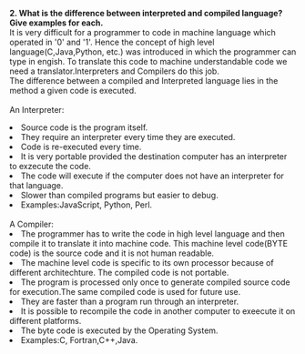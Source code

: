 **2.	What is the difference between interpreted and compiled language? Give examples for each.**<br>
It is very difficult for a programmer to code in machine language which operated in '0' and '1'. 
Hence the concept of high level language(C,Java,Python, etc.) was introduced in which the programmer can type in engish. 
To translate this code to machine understandable code we need a translator.Interpreters and Compilers do this job.  
The difference between a compiled and Interpreted language lies in the method a given code is executed.<br>
<br>An Interpreter:
<li>Source code is the program itself.</li>
<li>They require an interpreter every time they are executed.</li>
<li>Code is re-executed every time.</li>
<li>It is very portable provided the destination computer has an interpreter to exzecute the code.</li>
<li>The code will execute if the computer does not have an interpreter for that language.</li>
<li>Slower than compiled programs but easier to debug.</li>
<li>Examples:JavaScript, Python, Perl.</li><br>
A Compiler:<br>
<li>The programmer has to write the code in high level language and then compile it to translate it into machine code.
This machine level code(BYTE code) is the source code and it is not human readable.
<li>The machine level code is specific to its own processor because of different architechture.
The compiled code is not portable.
<li>The program is processed only once to generate compiled source code for execution.The same compiled code is used for future use.
<li>They are faster than a program run through an interpreter.
<li>It is possible to recompile the code in another computer to exeecute it on different platforms.
<li>The byte code is executed by the Operating System.
<li>Examples:C, Fortran,C++,Java.

